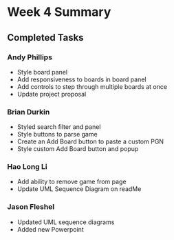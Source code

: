 # Week 4 Summary

## Completed Tasks

### Andy Phillips
* Style board panel
* Add responsiveness to boards in board panel
* Add controls to step through multiple boards at once
* Update project proposal

### Brian Durkin
* Styled search filter and panel
* Style buttons to parse game
* Create an Add Board button to paste a custom PGN 
* Style custom Add Board button and popup

### Hao Long Li
* Add ability to remove game from page
* Update UML Sequence Diagram on readMe

### Jason Fleshel
* Updated UML sequence diagrams
* Added new Powerpoint
